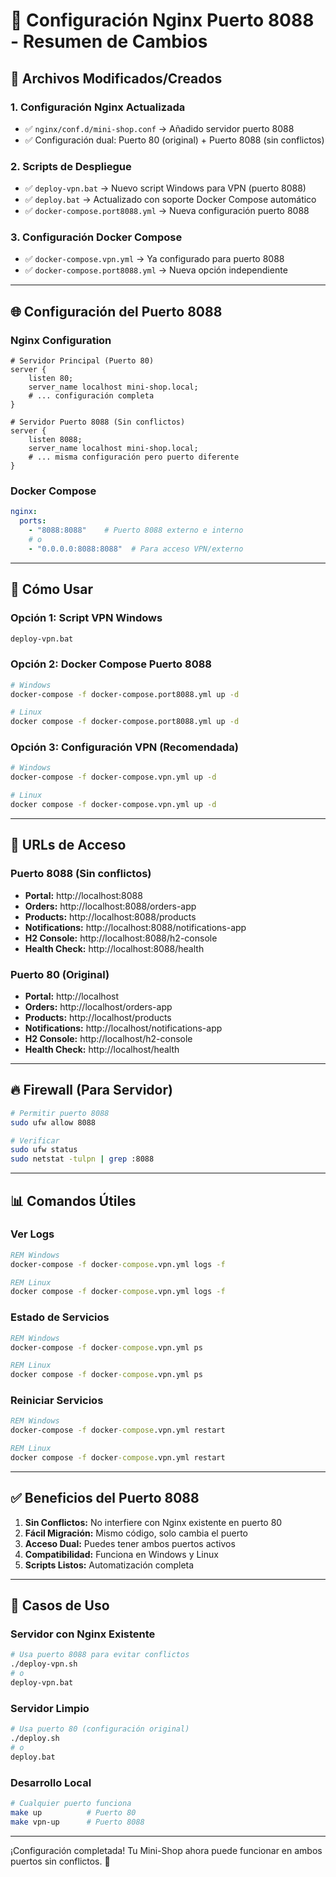 # 🔧 Configuración Nginx Puerto 8088 - Resumen de Cambios

## 📝 **Archivos Modificados/Creados**

### **1. Configuración Nginx Actualizada**
- ✅ `nginx/conf.d/mini-shop.conf` → Añadido servidor puerto 8088
- ✅ Configuración dual: Puerto 80 (original) + Puerto 8088 (sin conflictos)

### **2. Scripts de Despliegue**
- ✅ `deploy-vpn.bat` → Nuevo script Windows para VPN (puerto 8088)
- ✅ `deploy.bat` → Actualizado con soporte Docker Compose automático
- ✅ `docker-compose.port8088.yml` → Nueva configuración puerto 8088

### **3. Configuración Docker Compose**
- ✅ `docker-compose.vpn.yml` → Ya configurado para puerto 8088
- ✅ `docker-compose.port8088.yml` → Nueva opción independiente

---

## 🌐 **Configuración del Puerto 8088**

### **Nginx Configuration**
```nginx
# Servidor Principal (Puerto 80)
server {
    listen 80;
    server_name localhost mini-shop.local;
    # ... configuración completa
}

# Servidor Puerto 8088 (Sin conflictos)
server {
    listen 8088;
    server_name localhost mini-shop.local;
    # ... misma configuración pero puerto diferente
}
```

### **Docker Compose**
```yaml
nginx:
  ports:
    - "8088:8088"    # Puerto 8088 externo e interno
    # o
    - "0.0.0.0:8088:8088"  # Para acceso VPN/externo
```

---

## 🚀 **Cómo Usar**

### **Opción 1: Script VPN Windows**
```cmd
deploy-vpn.bat
```

### **Opción 2: Docker Compose Puerto 8088**
```bash
# Windows
docker-compose -f docker-compose.port8088.yml up -d

# Linux
docker compose -f docker-compose.port8088.yml up -d
```

### **Opción 3: Configuración VPN (Recomendada)**
```bash
# Windows
docker-compose -f docker-compose.vpn.yml up -d

# Linux
docker compose -f docker-compose.vpn.yml up -d
```

---

## 🔗 **URLs de Acceso**

### **Puerto 8088 (Sin conflictos)**
- **Portal:** http://localhost:8088
- **Orders:** http://localhost:8088/orders-app
- **Products:** http://localhost:8088/products
- **Notifications:** http://localhost:8088/notifications-app
- **H2 Console:** http://localhost:8088/h2-console
- **Health Check:** http://localhost:8088/health

### **Puerto 80 (Original)**
- **Portal:** http://localhost
- **Orders:** http://localhost/orders-app
- **Products:** http://localhost/products
- **Notifications:** http://localhost/notifications-app
- **H2 Console:** http://localhost/h2-console
- **Health Check:** http://localhost/health

---

## 🔥 **Firewall (Para Servidor)**

```bash
# Permitir puerto 8088
sudo ufw allow 8088

# Verificar
sudo ufw status
sudo netstat -tulpn | grep :8088
```

---

## 📊 **Comandos Útiles**

### **Ver Logs**
```cmd
REM Windows
docker-compose -f docker-compose.vpn.yml logs -f

REM Linux
docker compose -f docker-compose.vpn.yml logs -f
```

### **Estado de Servicios**
```cmd
REM Windows
docker-compose -f docker-compose.vpn.yml ps

REM Linux
docker compose -f docker-compose.vpn.yml ps
```

### **Reiniciar Servicios**
```cmd
REM Windows
docker-compose -f docker-compose.vpn.yml restart

REM Linux
docker compose -f docker-compose.vpn.yml restart
```

---

## ✅ **Beneficios del Puerto 8088**

1. **Sin Conflictos:** No interfiere con Nginx existente en puerto 80
2. **Fácil Migración:** Mismo código, solo cambia el puerto
3. **Acceso Dual:** Puedes tener ambos puertos activos
4. **Compatibilidad:** Funciona en Windows y Linux
5. **Scripts Listos:** Automatización completa

---

## 🎯 **Casos de Uso**

### **Servidor con Nginx Existente**
```bash
# Usa puerto 8088 para evitar conflictos
./deploy-vpn.sh
# o
deploy-vpn.bat
```

### **Servidor Limpio**
```bash
# Usa puerto 80 (configuración original)
./deploy.sh
# o
deploy.bat
```

### **Desarrollo Local**
```bash
# Cualquier puerto funciona
make up          # Puerto 80
make vpn-up      # Puerto 8088
```

---

¡Configuración completada! Tu Mini-Shop ahora puede funcionar en ambos puertos sin conflictos. 🚀
